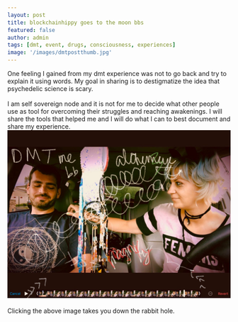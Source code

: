 ```yaml
---
layout: post
title: blockchainhippy goes to the moon bbs
featured: false
author: admin
tags: [dmt, event, drugs, consciousness, experiences]
image: '/images/dmtpostthumb.jpg'
---
```


One feeling I gained from my dmt experience was not to go back and try to explain it using words. My goal in sharing is to destigmatize the idea that psychedelic science is scary. 
<br>
<br>
I am self sovereign node and it is not for me to decide what other people use as tool for overcoming their struggles and reaching awakenings. I will share the tools that helped me and I will do what I can to best document and share my experience.
<br>
<a href="https://d.tube/v/blockchainhippy/0l50kya7">
  <img src="/images/dmtpostthumb.jpg" alt="DMT">
  </a>
  <br>
  <br>
  Clicking the above image takes you down the rabbit hole.
